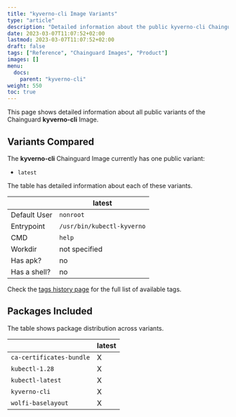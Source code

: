 ```yaml
---
title: "kyverno-cli Image Variants"
type: "article"
description: "Detailed information about the public kyverno-cli Chainguard Image variants"
date: 2023-03-07T11:07:52+02:00
lastmod: 2023-03-07T11:07:52+02:00
draft: false
tags: ["Reference", "Chainguard Images", "Product"]
images: []
menu:
  docs:
    parent: "kyverno-cli"
weight: 550
toc: true
---
```


This page shows detailed information about all public variants of the Chainguard **kyverno-cli** Image.

## Variants Compared
The **kyverno-cli** Chainguard Image currently has one public variant: 

- `latest`

The table has detailed information about each of these variants.

|              | latest                     |
|--------------|----------------------------|
| Default User | `nonroot`                  |
| Entrypoint   | `/usr/bin/kubectl-kyverno` |
| CMD          | `help`                     |
| Workdir      | not specified              |
| Has apk?     | no                         |
| Has a shell? | no                         |

Check the [tags history page](/chainguard/chainguard-images/reference/kyverno-cli/tags_history/) for the full list of available tags.

## Packages Included
The table shows package distribution across variants.

|                          | latest |
|--------------------------|--------|
| `ca-certificates-bundle` | X      |
| `kubectl-1.28`           | X      |
| `kubectl-latest`         | X      |
| `kyverno-cli`            | X      |
| `wolfi-baselayout`       | X      |

